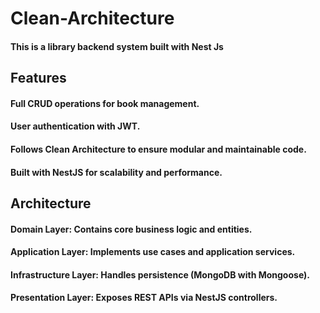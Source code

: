 # Clean-Architecture

#### This is a library backend system built with Nest Js

## Features
#### Full CRUD operations for book management.
#### User authentication with JWT.
#### Follows Clean Architecture to ensure modular and maintainable code.
#### Built with NestJS for scalability and performance.

## Architecture 
#### Domain Layer: Contains core business logic and entities.
#### Application Layer: Implements use cases and application services.
#### Infrastructure Layer: Handles persistence (MongoDB with Mongoose).
#### Presentation Layer: Exposes REST APIs via NestJS controllers.

